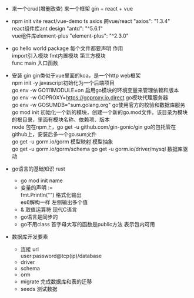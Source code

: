 - 来一个crud(增删改查) 来一个框架
  gin + react + vue 

- npm init vite 
  react/vue-demo ts
  axios 跨vue/react  "axios": "1.3.4"   
  react组件库ant design  "antd": "^5.6.1"  
  vue组件库element-plus  "element-plus": "^2.3.0"  

- go hello world
  package 每个文件都要声明 作用  
  import引入模块 fmt内置模块 第三方模块  
  func main 入口函数  

- 安装 gin 
  gin类似于vue里面的koa，是一个http web框架  
  npm init -y javascript初始化为一个后端项目  
  go env -w GO111MODULE=on  启用go模块的环境变量来管理依赖和版本  
  go env -w GOPROXY=https://goproxy.io,direct go模块代理服务器  
  go env -w GOSUMDB="sum.golang.org"  go使用官方的校验和数据库服务  
  go mod init 初始化一个新的模块，创建一个新的go.mod文件，该目录为模块的根目录，里面有模块名称、依赖项、版本  
  node 包在npm上，go get -u github.com/gin-gonic/gin go的包托管在github上，安装后多一个go.sum文件   
  go get -u gorm.io/gorm 模型映射 模型抽象  
  go get -u gorm.io/gorm/schema 
  go get -u gorm.io/driver/mysql 数据库驱动  

- go语言的基础知识 rust
  - go mod init name  
  - 变量的声明
    :=  
    fmt.Println("") 格式化输出  
    es6解构一样 左侧输出多个值
  - & 取值运算符
    现代C语言  
  - go语言是同步的
  - go不用class
    首字母大写的函数是public方法 表示包内可用  

- 数据库开发要素
  - 连接
    url  
    user:password@tcp(ip)/database  
  - driver
  - schema
  - orm
  - migrate
    完成数据库和表的迁移  
  - seeds
    测试数据  